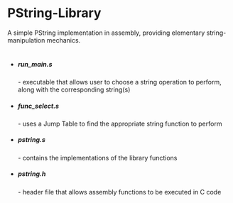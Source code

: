# PString-Library
A simple PString implementation in assembly, providing elementary string-manipulation mechanics.
<br><br>
* <h5>run_main.s</h5> - executable that allows user to choose a string operation to perform, along with the corresponding string(s)
* <h5>func_select.s</h5> - uses a Jump Table to find the appropriate string function to perform 
* <h5>pstring.s</h5> - contains the implementations of the library functions

* <h5>pstring.h</h5> - header file that allows assembly functions to be executed in C code
